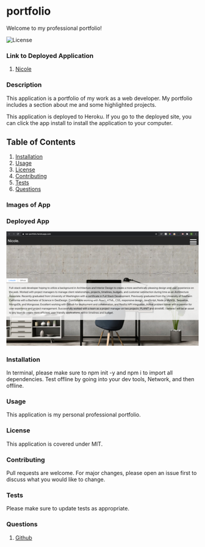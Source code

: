 # portfolio
Welcome to my professional portfolio!


![License](https://img.shields.io/badge/License-MIT-yellow.svg)


### Link to Deployed Application
1. [Nicole](https://ner-portfolio.herokuapp.com/)

### Description
This application is a portfolio of my work as a web developer. My portfolio includes a section about me and some highlighted projects. 

This application is deployed to Heroku. If you go to the deployed site, you can click the app install to install the application to your computer. 

    
## Table of Contents
1. [Installation](#installation)
2. [Usage](#usage)
3. [License](#license)
4. [Contributing](#contributing)
5. [Tests](#tests)
6. [Questions](#questions)

### Images of App


### Deployed App

![deployed app](src/images/readme.png)



### Installation
In terminal, please make sure to npm init -y and npm i to import all dependencies. Test offline by going into your dev tools, Network, and then offline.  

### Usage
This application is my personal professional portfolio. 

### License 

This application is covered under MIT.


### Contributing 
Pull requests are welcome. For major changes, please open an issue first to discuss what you would like to change.

### Tests
Please make sure to update tests as appropriate.


### Questions
1. [Github](https://github.com/nicoleremy95/competitive-portfolio)

    
     
